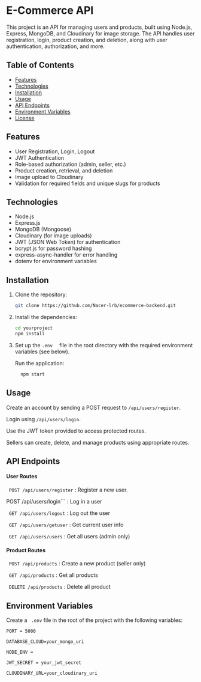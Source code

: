 # E-Commerce API

This project is an API for managing users and products, built using Node.js, Express, MongoDB, and Cloudinary for image storage. The API handles user registration, login, product creation, and deletion, along with user authentication, authorization, and more.

## Table of Contents

- [Features](#features)
- [Technologies](#technologies)
- [Installation](#installation)
- [Usage](#usage)
- [API Endpoints](#api-endpoints)
- [Environment Variables](#environment-variables)
- [License](#license)

## Features

- User Registration, Login, Logout
- JWT Authentication
- Role-based authorization (admin, seller, etc.)
- Product creation, retrieval, and deletion
- Image upload to Cloudinary
- Validation for required fields and unique slugs for products

## Technologies

- Node.js
- Express.js
- MongoDB (Mongoose)
- Cloudinary (for image uploads)
- JWT (JSON Web Token) for authentication
- bcrypt.js for password hashing
- express-async-handler for error handling
- dotenv for environment variables

## Installation

1. Clone the repository:

   ```bash
   git clone https://github.com/Nacer-lrb/ecommerce-backend.git

2. Install the dependencies:
    ```bash
    cd yourproject
    npm install
3. Set up the  ```.env  ```  file in the root directory with the required environment variables (see below).

    Run the application:
    ```bash
      npm start  

## Usage

Create an account by sending a POST request to ```/api/users/register```.

Login using ```/api/users/login```.

Use the JWT token provided to access protected routes.

Sellers can create, delete, and manage products using appropriate routes.


## API Endpoints

#### User Routes

``` POST /api/users/register``` : Register a new user.

POST /api/users/login``` : Log in a user

``` GET /api/users/logout``` : Log out the user

 ``` GET /api/users/getuser``` : Get current user info

``` GET /api/users/users```  : Get all users (admin only)

#### Product Routes

``` POST /api/products``` : Create a new product (seller only)

``` GET /api/products``` : Get all products

``` DELETE /api/products``` : Delete all product




## Environment Variables

Create a ``` .env``` file in the root of the project with the following variables:

```
PORT = 5000

DATABASE_CLOUD=your_mongo_uri

NODE_ENV = 

JWT_SECRET = your_jwt_secret

CLOUDINARY_URL=your_cloudinary_uri
